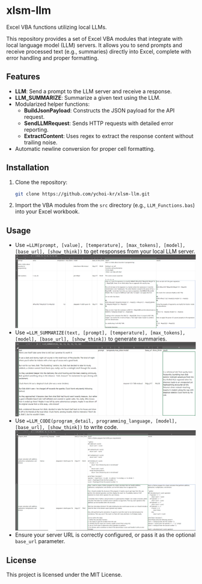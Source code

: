# xlsm-llm

Excel VBA functions utilizing local LLMs.

This repository provides a set of Excel VBA modules that integrate with local language model (LLM) servers. It allows you to send prompts and receive processed text (e.g., summaries) directly into Excel, complete with error handling and proper formatting.

## Features

- **LLM**: Send a prompt to the LLM server and receive a response.
- **LLM_SUMMARIZE**: Summarize a given text using the LLM.
- Modularized helper functions:
  - **BuildJsonPayload**: Constructs the JSON payload for the API request.
  - **SendLLMRequest**: Sends HTTP requests with detailed error reporting.
  - **ExtractContent**: Uses regex to extract the response content without trailing noise.
- Automatic newline conversion for proper cell formatting.

## Installation

1. Clone the repository:
   ```sh
   git clone https://github.com/ychoi-kr/xlsm-llm.git
   ```
2. Import the VBA modules from the `src` directory (e.g., `LLM_Functions.bas`) into your Excel workbook.

## Usage

- Use `=LLM(prompt, [value], [temperature], [max_tokens], [model], [base_url], [show_think])` to get responses from your local LLM server.
    ![](img/usage_LLM.png)
- Use `=LLM_SUMMARIZE(text, [prompt], [temperature], [max_tokens], [model], [base_url], [show_think])` to generate summaries.
    ![](img/usage_LLM_SUMMARIZE.png)
- Use `=LLM_CODE(program_detail, programming_language, [model], [base_url], [show_think])` to write code.
    ![](img/usage_LLM_CODE.png)
- Ensure your server URL is correctly configured, or pass it as the optional `base_url` parameter.

## License

This project is licensed under the MIT License.
